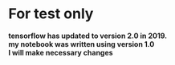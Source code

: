 # For test only
 **tensorflow has updated to version 2.0 in 2019.**  
 **my notebook was written using version 1.0**  
 **I will make necessary changes**  

